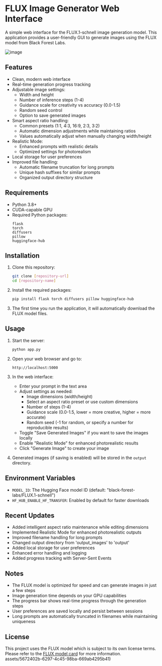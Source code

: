 # FLUX Image Generator Web Interface

A simple web interface for the FLUX.1-schnell image generation model. This application provides a user-friendly GUI to generate images using the FLUX model from Black Forest Labs.

![image](https://github.com/user-attachments/assets/5672402b-6297-4c45-98ba-669ab4295b41)

## Features

- Clean, modern web interface
- Real-time generation progress tracking
- Adjustable image settings:
  - Width and height
  - Number of inference steps (1-4)
  - Guidance scale for creativity vs accuracy (0.0-1.5)
  - Random seed control
  - Option to save generated images
- Smart aspect ratio handling:
  - Common presets (1:1, 4:3, 16:9, 2:3, 3:2)
  - Automatic dimension adjustments while maintaining ratios
  - Values automatically adjust when manually changing width/height
- Realistic Mode:
  - Enhanced prompts with realistic details
  - Optimized settings for photorealism
- Local storage for user preferences
- Improved file handling:
  - Automatic filename truncation for long prompts
  - Unique hash suffixes for similar prompts
  - Organized output directory structure

## Requirements

- Python 3.8+
- CUDA-capable GPU
- Required Python packages:
  ```
  flask
  torch
  diffusers
  pillow
  huggingface-hub
  ```

## Installation

1. Clone this repository:
   ```bash
   git clone [repository-url]
   cd [repository-name]
   ```

2. Install the required packages:
   ```bash
   pip install flask torch diffusers pillow huggingface-hub
   ```

3. The first time you run the application, it will automatically download the FLUX model files.

## Usage

1. Start the server:
   ```bash
   python app.py
   ```

2. Open your web browser and go to:
   ```
   http://localhost:5000
   ```

3. In the web interface:
   - Enter your prompt in the text area
   - Adjust settings as needed:
     - Image dimensions (width/height)
     - Select an aspect ratio preset or use custom dimensions
     - Number of steps (1-4)
     - Guidance scale (0.0-1.5, lower = more creative, higher = more accurate)
     - Random seed (-1 for random, or specify a number for reproducible results)
   - Toggle "Save Generated Images" if you want to save the images locally
   - Enable "Realistic Mode" for enhanced photorealistic results
   - Click "Generate Image" to create your image

4. Generated images (if saving is enabled) will be stored in the `output` directory.

## Environment Variables

- `MODEL_ID`: The Hugging Face model ID (default: "black-forest-labs/FLUX.1-schnell")
- `HF_HUB_ENABLE_HF_TRANSFER`: Enabled by default for faster downloads

## Recent Updates

- Added intelligent aspect ratio maintenance while editing dimensions
- Implemented Realistic Mode for enhanced photorealistic outputs
- Improved filename handling for long prompts
- Changed output directory from 'output_images' to 'output'
- Added local storage for user preferences
- Enhanced error handling and logging
- Added progress tracking with Server-Sent Events

## Notes

- The FLUX model is optimized for speed and can generate images in just a few steps
- Image generation time depends on your GPU capabilities
- The progress bar shows real-time progress through the generation steps
- User preferences are saved locally and persist between sessions
- Long prompts are automatically truncated in filenames while maintaining uniqueness

## License

This project uses the FLUX model which is subject to its own license terms. Please refer to the [FLUX model card](https://huggingface.co/black-forest-labs/FLUX.1-schnell) for more information. assets/5672402b-6297-4c45-98ba-669ab4295b41)
